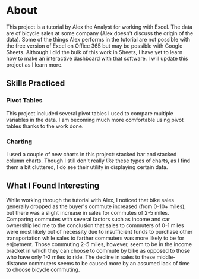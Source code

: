 # About

This project is a tutorial by Alex the Analyst for working with Excel. The data are of bicycle sales at some company (Alex doesn't discuss the origin of the data). Some of the things Alex performs in the tutorial are not possible with the free version of Excel on Office 365 but may be possible with Google Sheets. Although I did the bulk of this work in Sheets, I have yet to learn how to make an interactive dashboard with that software. I will update this project as I learn more.

## Skills Practiced

### Pivot Tables

This project included several pivot tables I used to compare multiple variables in the data. I am becoming much more comfortable using pivot tables thanks to the work done.

### Charting

I used a couple of new charts in this project: stacked bar and stacked column charts. Though I still don't really *like* these types of charts, as I find them a bit cluttered, I do see their utility in displaying certain data.

## What I Found Interesting

While working through the tutorial with Alex, I noticed that bike sales generally dropped as the buyer's commute increased (from 0-10+ miles), but there was a slight increase in sales for commutes of 2-5 miles. Comparing commutes with several factors such as income and car ownership led me to the conclusion that sales to commuters of 0-1 miles were most likely out of necessity due to insufficient funds to purchase other transportation while sales to farther commuters was more likely to be for enjoyment. Those commuting 2-5 miles, however, seem to be in the income bracket in which they can choose to commute by bike as opposed to those who have only 1-2 miles to ride. The decline in sales to these middle-distance commuters seems to be caused more by an assumed lack of time to choose bicycle commuting.
